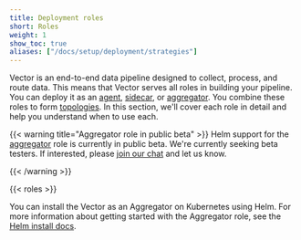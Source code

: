 ```yaml
---
title: Deployment roles
short: Roles
weight: 1
show_toc: true
aliases: ["/docs/setup/deployment/strategies"]
---
```


Vector is an end-to-end data pipeline designed to collect, process, and route data. This means that Vector serves all roles in building your pipeline. You can deploy it as an [agent](#agent), [sidecar](#sidecar), or [aggregator](#aggregator). You combine these roles to form [topologies]. In this section, we'll cover each role in detail and help you understand when to use each.

{{< warning title="Aggregator role in public beta" >}}
Helm support for the [aggregator] role is currently in public beta. We're currently seeking beta testers. If interested, please [join our chat][chat] and let us know.

[aggregator]: /docs/setup/deployment/roles/#aggregator
[chat]: https://chat.vector.dev
{{< /warning >}}

{{< roles >}}

You can install the Vector as an Aggregator on Kubernetes using Helm. For more information about getting started with the Aggregator role, see the [Helm install docs][helm].

[topologies]: /docs/setup/deployment/topologies
[helm]: /docs/setup/installation/package-managers/helm/
